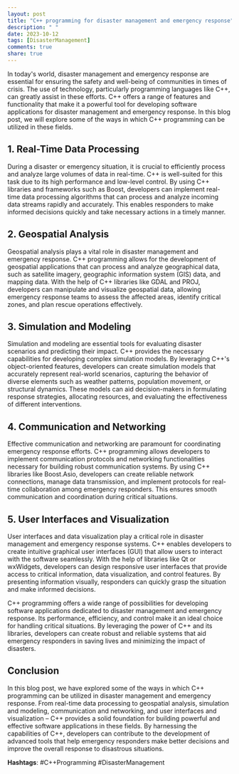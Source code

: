 ```yaml
---
layout: post
title: "C++ programming for disaster management and emergency response"
description: " "
date: 2023-10-12
tags: [DisasterManagement]
comments: true
share: true
---
```


In today's world, disaster management and emergency response are essential for ensuring the safety and well-being of communities in times of crisis. The use of technology, particularly programming languages like C++, can greatly assist in these efforts. C++ offers a range of features and functionality that make it a powerful tool for developing software applications for disaster management and emergency response. In this blog post, we will explore some of the ways in which C++ programming can be utilized in these fields.

## 1. Real-Time Data Processing

During a disaster or emergency situation, it is crucial to efficiently process and analyze large volumes of data in real-time. C++ is well-suited for this task due to its high performance and low-level control. By using C++ libraries and frameworks such as Boost, developers can implement real-time data processing algorithms that can process and analyze incoming data streams rapidly and accurately. This enables responders to make informed decisions quickly and take necessary actions in a timely manner.

## 2. Geospatial Analysis

Geospatial analysis plays a vital role in disaster management and emergency response. C++ programming allows for the development of geospatial applications that can process and analyze geographical data, such as satellite imagery, geographic information system (GIS) data, and mapping data. With the help of C++ libraries like GDAL and PROJ, developers can manipulate and visualize geospatial data, allowing emergency response teams to assess the affected areas, identify critical zones, and plan rescue operations effectively.

## 3. Simulation and Modeling

Simulation and modeling are essential tools for evaluating disaster scenarios and predicting their impact. C++ provides the necessary capabilities for developing complex simulation models. By leveraging C++'s object-oriented features, developers can create simulation models that accurately represent real-world scenarios, capturing the behavior of diverse elements such as weather patterns, population movement, or structural dynamics. These models can aid decision-makers in formulating response strategies, allocating resources, and evaluating the effectiveness of different interventions.

## 4. Communication and Networking

Effective communication and networking are paramount for coordinating emergency response efforts. C++ programming allows developers to implement communication protocols and networking functionalities necessary for building robust communication systems. By using C++ libraries like Boost.Asio, developers can create reliable network connections, manage data transmission, and implement protocols for real-time collaboration among emergency responders. This ensures smooth communication and coordination during critical situations.

## 5. User Interfaces and Visualization

User interfaces and data visualization play a critical role in disaster management and emergency response systems. C++ enables developers to create intuitive graphical user interfaces (GUI) that allow users to interact with the software seamlessly. With the help of libraries like Qt or wxWidgets, developers can design responsive user interfaces that provide access to critical information, data visualization, and control features. By presenting information visually, responders can quickly grasp the situation and make informed decisions.

C++ programming offers a wide range of possibilities for developing software applications dedicated to disaster management and emergency response. Its performance, efficiency, and control make it an ideal choice for handling critical situations. By leveraging the power of C++ and its libraries, developers can create robust and reliable systems that aid emergency responders in saving lives and minimizing the impact of disasters.

## Conclusion

In this blog post, we have explored some of the ways in which C++ programming can be utilized in disaster management and emergency response. From real-time data processing to geospatial analysis, simulation and modeling, communication and networking, and user interfaces and visualization – C++ provides a solid foundation for building powerful and effective software applications in these fields. By harnessing the capabilities of C++, developers can contribute to the development of advanced tools that help emergency responders make better decisions and improve the overall response to disastrous situations.

**Hashtags**: #C++Programming #DisasterManagement